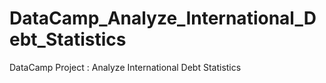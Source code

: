 # DataCamp_Analyze_International_Debt_Statistics
DataCamp Project : Analyze International Debt Statistics
